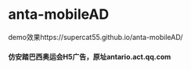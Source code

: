 # anta-mobileAD
demo效果https://supercat55.github.io/anta-mobileAD/
#### 仿安踏巴西奥运会H5广告，原址antario.act.qq.com
